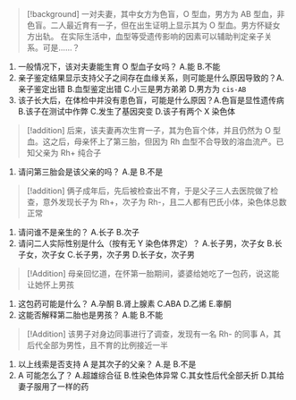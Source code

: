 >[!background]
>一对夫妻，其中女方为色盲，O 型血，男方为 AB 型血，非色盲。二人最近育有一子，但在出生证明上显示其为 O 型血。男方怀疑女方出轨。
>在实际生活中，血型等受遗传影响的因素可以辅助判定亲子关系。可是……？

1. 一般情况下，该对夫妻能生育 O 型血子女吗？ A.能 B.不能
2. 亲子鉴定结果显示支持父子之间存在血缘关系，则可能是什么原因导致的？A.亲子鉴定出错 B.血型鉴定出错 C.小三是男方弟弟 D.男方为 `cis-AB`
3. 该子长大后，在体检中并没有患色盲，可能是什么原因？A.色盲是显性遗传病 B.该子在测试中作弊 C.发生了基因突变 D.该子有两个 X 染色体

>[!addition]
>后来，该夫妻再次生育一子，其为色盲个体，并且仍然为 O 型血。这之后，母亲怀上了第三胎，但因为 Rh 血型不合导致的溶血流产。已知父亲为 Rh+ 纯合子

1. 请问第三胎会是该父亲的吗？ A.是 B.不是

>[!addition]
>俩子成年后，先后被检查出不育，于是父子三人去医院做了检查，意外发现长子为 Rh+，次子为 Rh-，且二人都有巴氏小体，染色体总数正常

1. 请问谁不是亲生的？ A.长子 B.次子
2. 请问二人实际性别是什么（按有无 Y 染色体界定）？ A.长子男，次子女 B.长子女，次子女 C.长子男，次子男 D.长子女，次子男

>[!Addition]
>母亲回忆道，在怀第一胎期间，婆婆给她吃了一包药，说这能让她怀上男孩

1. 这包药可能是什么？ A.孕酮 B.肾上腺素 C.ABA D.乙烯 E.睾酮
2. 这能否解释第二胎也是男孩？ A.能 B.不能

>[!Addition]
>该男子对身边同事进行了调查，发现有一名 Rh- 的同事 A，其后代全部为男性，且不育的比例接近一半

1. 以上线索是否支持 A 是其次子的父亲？ A.是 B.不是
2. A 可能怎么了？ A.超雄综合征 B.性染色体异常 C.其女性后代全部夭折 D.其给妻子服用了一样的药